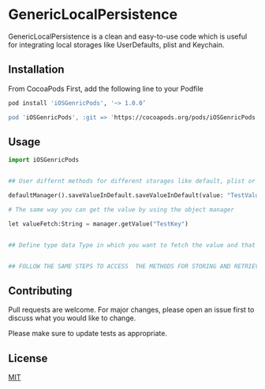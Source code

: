 # GenericLocalPersistence

GenericLocalPersistence is a clean and easy-to-use code which is useful for integrating local storages like UserDefaults, plist and Keychain.

## Installation

From CocoaPods
First, add the following line to your Podfile 

```bash
pod install 'iOSGenricPods', '~> 1.0.0’

pod 'iOSGenricPods', :git => 'https://cocoapods.org/pods/iOSGenricPods'


```

## Usage

```python
import iOSGenricPods


## User differnt methods for different storages like default, plist or keychain 

defaultManager().saveValueInDefault.saveValueInDefault(value: "TestValue", using: "TestKey")

# The same way you can get the value by using the object manager

let valueFetch:String = manager.getValue("TestKey")


## Define type data Type in which you want to fetch the value and that’s way you can get the stored value.


## FOLLOW THE SAME STEPS TO ACCESS  THE METHODS FOR STORING AND RETRIEVING DATA FROM THE KEYCHAIN AND PLIST

```

## Contributing
Pull requests are welcome. For major changes, please open an issue first to discuss what you would like to change.

Please make sure to update tests as appropriate.

## License
[MIT](https://choosealicense.com/licenses/mit/)
